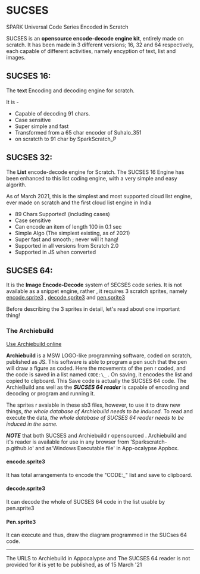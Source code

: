 # SUCSES
SPARK Universal Code Series Encoded in Scratch

SUCSES is an **opensource encode-decode engine kit**, entirely made on scratch. It has been made
in 3 different versions; 16, 32 and 64 respectively, each capable of different activities, namely encyption of text, list and images.

## SUCSES 16:

The **text** Encoding and decoding engine for scratch.

It is - 

 - Capable of decoding 91 chars.
 - Case sensitive
 - Super simple and fast
 - Transformed from a 65 char encoder of Suhalo_351
 - on scratcth to 91 char by SparkScratch_P

## SUCSES 32:

The **List** encode-decode engine for Scratch. The SUCSES 16 Engine has been enhanced 
to this list coding engine, with a 
very simple and easy algorith.
 
As of March 2021, this is the simplest and most 
supported cloud list engine, ever made on scratch and 
the first  cloud list engine in India


 - 89 Chars Supported! (including cases)
 - Case sensitive
 - Can encode an item of length 100 in 0.1 sec
 - Simple Algo (The simplest existing, as of 2021)
 - Super fast and smooth ; never will it hang!
 - Supported in all versions from Scratch 2.0
 - Supported in JS when converted 

## SUCSES 64:

It is the **Image Encode-Decode** system of SECSES code series.
It is not available as a snippet engine, rather , it requires 3 scratch sprites, namely [encode.sprite3](https://github.com/SparkScratch-P/SUCSES/blob/main/README.md#encodesprite3) , [decode.sprite3](https://github.com/SparkScratch-P/SUCSES/blob/main/README.md#decodesprite3) and [pen.sprite3](https://github.com/SparkScratch-P/SUCSES/blob/main/README.md#pensprite3)

Before describing the 3 sprites in detail, let's read about one important thing!

### The Archiebuild

[Use Archiebuild online](https://sparkscratch-p.github.io/ArchieBuild/)

**Archiebuild** is a MSW LOGO-like programming software, coded on scratch, published as JS. This software is able to program
 a pen such that the pen will draw a figure as coded. Here the movements of the pen r coded, and the code is saved in a
list named `CODE:\_` . On saving, it encodes the list and copied to clipboard. This Save code is actually the SUCSES 64 code.
The ArchieBuild ans well as the ***SUCSES 64 reader*** is capable of encoding and decoding or program and running it.

The sprites r avaiable in these sb3 files, however, to use it to draw new things, *the whole database of Archiebuild needs to be induced.*
To read and execute the data, *the whole database of SUCSES 64 reader needs to be induced in the same.*

***NOTE*** that both SUCSES and Archiebuild r opensourced . Archiebuild and it's reader is available for
use in any browser from 'Sparkscratch-p.github.io' and as'Windows Executable file' in App-ocalypse Appbox.

#### encode.sprite3

It has total arrangements to encode the "CODE:\_" list and save to clipboard.

#### decode.sprite3

It can decode the whole of SUCSES 64 code in the list usable by pen.sprite3

#### Pen.sprite3

It can execute and thus, draw the diagram programmed in the SUCses 64 code.

___
The URLS to Archiebuild in Appocalypse and The SUCSES 64 reader is not provided for it is yet to be published, as of 15 March '21
